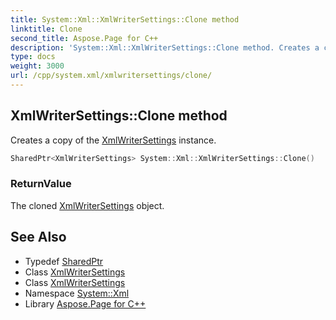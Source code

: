 ```yaml
---
title: System::Xml::XmlWriterSettings::Clone method
linktitle: Clone
second_title: Aspose.Page for C++
description: 'System::Xml::XmlWriterSettings::Clone method. Creates a copy of the XmlWriterSettings instance in C++.'
type: docs
weight: 3000
url: /cpp/system.xml/xmlwritersettings/clone/
---
```

## XmlWriterSettings::Clone method


Creates a copy of the [XmlWriterSettings](../) instance.

```cpp
SharedPtr<XmlWriterSettings> System::Xml::XmlWriterSettings::Clone()
```


### ReturnValue

The cloned [XmlWriterSettings](../) object.

## See Also

* Typedef [SharedPtr](../../../system/sharedptr/)
* Class [XmlWriterSettings](../)
* Class [XmlWriterSettings](../)
* Namespace [System::Xml](../../)
* Library [Aspose.Page for C++](../../../)
